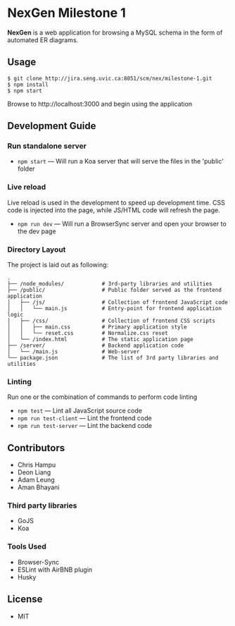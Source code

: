 NexGen Milestone 1
======
**NexGen** is a web application for browsing a MySQL schema in the form of automated ER diagrams.

## Usage
```
$ git clone http://jira.seng.uvic.ca:8051/scm/nex/milestone-1.git
$ npm install
$ npm start
```
Browse to http://localhost:3000 and begin using the application

## Development Guide

### Run standalone server
* `npm start` — Will run a Koa server that will serve the files in the 'public' folder

### Live reload
Live reload is used in the development to speed up development time. CSS code is injected into the page, while JS/HTML code will refresh the page.

* `npm run dev` — Will run a BrowserSync server and open your browser to the dev page

### Directory Layout

The project is laid out as following:

```
.
├── /node_modules/            # 3rd-party libraries and utilities
├── /public/                  # Public folder served as the frontend application
│   ├── /js/                  # Collection of frontend JavaScript code
│   │   └── main.js           # Entry-point for frontend application logic
│   ├── /css/                 # Collection of frontend CSS scripts
│   │   ├── main.css          # Primary application style
│   │   └── reset.css         # Normalize.css reset
│   └── /index.html           # The static application page
├── /server/                  # Backend application code
│   └── /main.js              # Web-server
└── package.json              # The list of 3rd party libraries and utilities
```

### Linting
Run one or the combination of commands to perform code linting

* `npm test` — Lint all JavaScript source code
* `npm run test-client` — Lint the frontend code
* `npm run test-server` — Lint the backend code

## Contributors
* Chris Hampu
* Deon Liang
* Adam Leung
* Aman Bhayani

### Third party libraries
* GoJS
* Koa

### Tools Used
* Browser-Sync
* ESLint with AirBNB plugin
* Husky

## License 
* MIT